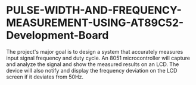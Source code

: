 # PULSE-WIDTH-AND-FREQUENCY-MEASUREMENT-USING-AT89C52-Development-Board
The project's major goal is to design a system that accurately measures input signal frequency and duty cycle. An 8051 microcontroller will capture and analyze the signal and show the measured results on an LCD. The device will also notify and display the frequency deviation on the LCD screen if it deviates from 50Hz.

